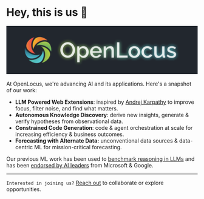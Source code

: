 # Hey, this is us 👋
![OpenLocus Banner](https://raw.githubusercontent.com/openlocus/.github/main/profile/github-org-banner-openlocus.png)

At OpenLocus, we're advancing AI and its applications. Here's a snapshot of our work:

- **LLM Powered Web Extensions**: inspired by [Andrej Karpathy](https://twitter.com/karpathy/status/1715806187663585287) to improve focus, filter noise, and find what matters.
- **Autonomous Knowledge Discovery**: derive new insights, generate & verify hypotheses from observational data.
- **Constrained Code Generation**: code & agent orchestration at scale for increasing efficiency & business outcomes.
- **Forecasting with Alternate Data:** unconventional data sources & data-centric ML for mission-critical forecasting.

Our previous ML work has been used to [benchmark reasoning in LLMs](https://blog.research.google/2022/05/language-models-perform-reasoning-via.html) and has been [endorsed by AI leaders](https://www.practicalnlp.ai/#testimonials) from Microsoft & Google. 

-----

`Interested in joining us?` [Reach out](mailto:harshit@openlocus.dev) to collaborate or explore opportunities.
